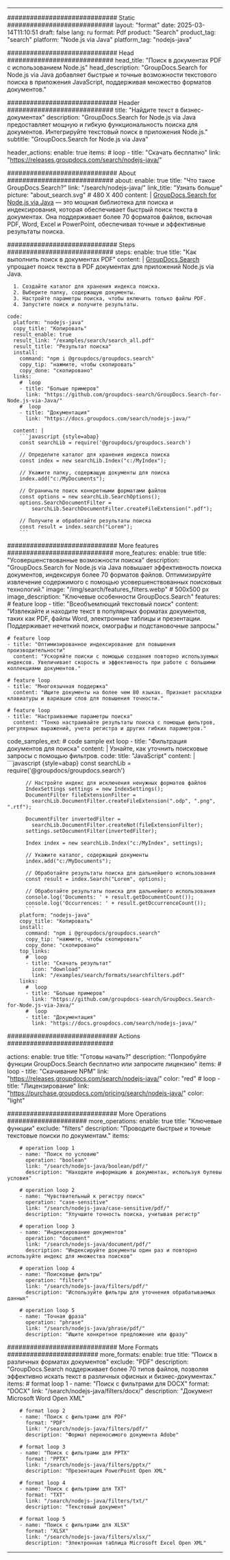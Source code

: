 
---
############################# Static ############################
layout: "format"
date:  2025-03-14T11:10:51
draft: false
lang: ru
format: Pdf
product: "Search"
product_tag: "search"
platform: "Node.js via Java"
platform_tag: "nodejs-java"

############################# Head ############################
head_title: "Поиск в документах PDF с использованием Node.js"
head_description: "GroupDocs.Search for Node.js via Java добавляет быстрые и точные возможности текстового поиска в приложения JavaScript, поддерживая множество форматов документов."

############################# Header ############################
title: "Найдите текст в бизнес-документах" 
description: "GroupDocs.Search for Node.js via Java предоставляет мощную и гибкую функциональность поиска для документов. Интегрируйте текстовый поиск в приложения Node.js."
subtitle: "GroupDocs.Search for Node.js via Java" 

header_actions:
  enable: true
  items:
    #  loop
    - title: "Скачать бесплатно"
      link: "https://releases.groupdocs.com/search/nodejs-java/"
      
############################# About ############################
about:
    enable: true
    title: "Что такое GroupDocs.Search?"
    link: "/search/nodejs-java/"
    link_title: "Узнать больше"
    picture: "about_search.svg" # 480 X 400
    content: |
       [GroupDocs.Search for Node.js via Java](/search/nodejs-java/) — это мощная библиотека для поиска и индексирования, которая обеспечивает быстрый поиск текста в документах. Она поддерживает более 70 форматов файлов, включая PDF, Word, Excel и PowerPoint, обеспечивая точные и эффективные результаты поиска.

############################# Steps ############################
steps:
    enable: true
    title: "Как выполнить поиск в документах PDF"
    content: |
      [GroupDocs.Search](/search/nodejs-java/) упрощает поиск текста в PDF документах для приложений Node.js via Java.
      
      1. Создайте каталог для хранения индекса поиска.
      2. Выберите папку, содержащую документы.
      3. Настройте параметры поиска, чтобы включить только файлы PDF.
      4. Запустите поиск и получите результаты.
   
    code:
      platform: "nodejs-java"
      copy_title: "Копировать"
      result_enable: true
      result_link: "/examples/search/search_all.pdf"
      result_title: "Результат поиска"
      install:
        command: "npm i @groupdocs/groupdocs.search"
        copy_tip: "нажмите, чтобы скопировать"
        copy_done: "скопировано"
      links:
        #  loop
        - title: "Больше примеров"
          link: "https://github.com/groupdocs-search/GroupDocs.Search-for-Node.js-via-Java/"
        #  loop
        - title: "Документация"
          link: "https://docs.groupdocs.com/search/nodejs-java/"
          
      content: |
        ```javascript {style=abap}
        const searchLib = require('@groupdocs/groupdocs.search')

        // Определите каталог для хранения индекса поиска
        const index = new searchLib.Index("c:/MyIndex");

        // Укажите папку, содержащую документы для поиска
        index.add("c:/MyDocuments");

        // Ограничьте поиск конкретными форматами файлов
        const options = new searchLib.SearchOptions();
        options.SearchDocumentFilter = 
            searchLib.SearchDocumentFilter.createFileExtension(".pdf");

        // Получите и обработайте результаты поиска
        const result = index.search("Lorem");
        ```            

############################# More features ############################
more_features:
  enable: true
  title: "Усовершенствованные возможности поиска"
  description: "GroupDocs.Search for Node.js via Java повышает эффективность поиска документов, индексируя более 70 форматов файлов. Оптимизируйте извлечение содержимого с помощью усовершенствованных поисковых технологий."
  image: "/img/search/features_filters.webp" # 500x500 px
  image_description: "Ключевые особенности GroupDocs.Search"
  features:
    # feature loop
    - title: "Всеобъемлющий текстовый поиск"
      content: "Извлекайте и находите текст в популярных форматах документов, таких как PDF, файлы Word, электронные таблицы и презентации. Поддерживает нечеткий поиск, омографы и подстановочные запросы."

    # feature loop
    - title: "Оптимизированное индексирование для повышения производительности"
      content: "Ускоряйте поиски с помощью создания повторно используемых индексов. Увеличивает скорость и эффективность при работе с большими коллекциями документов."

    # feature loop
    - title: "Многоязычная поддержка"
      content: "Ищите документы на более чем 80 языках. Признает раскладки клавиатуры и вариации слов для повышения точности."

    # feature loop
    - title: "Настраиваемые параметры поиска"
      content: "Тонко настраивайте результаты поиска с помощью фильтров, регулярных выражений, учета регистра и других гибких параметров."
      
  code_samples_ext:
    # code sample ext loop
    - title: "Фильтрация документов для поиска"
      content: |
        Узнайте, как уточнить поисковые запросы с помощью фильтров.
      code:
        title: "JavaScript"
        content: |
          ```javascript {style=abap}
          const searchLib = require('@groupdocs/groupdocs.search')
          
          // Настройте индекс для исключения ненужных форматов файлов
          IndexSettings settings = new IndexSettings();
          DocumentFilter fileExtensionFilter = 
            searchLib.DocumentFilter.createFileExtension(".odp", ".png", ".rtf");

          DocumentFilter invertedFilter = 
            searchLib.DocumentFilter.createNot(fileExtensionFilter);
          settings.setDocumentFilter(invertedFilter);

          Index index = new searchLib.Index("c:/MyIndex", settings);
              
          // Укажите каталог, содержащий документы
          index.add("c:/MyDocuments");

          // Обработайте результаты поиска для дальнейшего использования
          const result = index.Search("Lorem", options);
          
          // Обработайте результаты поиска для дальнейшего использования
          console.log('Documents: ' + result.getDocumentCount());
          console.log('Occurrences: ' + result.getOccurrenceCount());
          ```
        platform: "nodejs-java"
        copy_title: "Копировать"
        install:
          command: "npm i @groupdocs/groupdocs.search"
          copy_tip: "нажмите, чтобы скопировать"
          copy_done: "скопировано"
        top_links:
          #  loop
          - title: "Скачать результат"
            icon: "download"
            link: "/examples/search/formats/searchfilters.pdf"
        links:
          #  loop
          - title: "Больше примеров"
            link: "https://github.com/groupdocs-search/GroupDocs.Search-for-Node.js-via-Java/"
          #  loop
          - title: "Документация"
            link: "https://docs.groupdocs.com/search/nodejs-java/"
            

            


############################# Actions ############################

actions:
  enable: true
  title: "Готовы начать?"
  description: "Попробуйте функции GroupDocs.Search бесплатно или запросите лицензию"
  items:
    #  loop
    - title: "Скачивание NPM"
      link: "https://releases.groupdocs.com/search/nodejs-java/"
      color: "red"
        #  loop
    - title: "Лицензирование"
      link: "https://purchase.groupdocs.com/pricing/search/nodejs-java/"
      color: "light"


############################# More Operations #####################
more_operations:
    enable: true
    title: "Ключевые функции"
    exclude: "filters"
    description: "Проводите быстрые и точные текстовые поиски по документам."
    items: 
          
        # operation loop 1
        - name: "Поиск по условию"
          operation: "boolean"
          link: "/search/nodejs-java/boolean/pdf/"
          description: "Находите информацию в документах, используя булевы условия"

        # operation loop 2
        - name: "Чувствительный к регистру поиск"
          operation: "case-sensitive"
          link: "/search/nodejs-java/case-sensitive/pdf/"
          description: "Улучшите точность поиска, учитывая регистр"

        # operation loop 3
        - name: "Индексирование документов"
          operation: "document"
          link: "/search/nodejs-java/document/pdf/"
          description: "Индексируйте документы один раз и повторно используйте индекс для множества поисков"

        # operation loop 4
        - name: "Поисковые фильтры"
          operation: "filters"
          link: "/search/nodejs-java/filters/pdf/"
          description: "Используйте фильтры для уточнения обрабатываемых данных"

        # operation loop 5
        - name: "Точная фраза"
          operation: "phrase"
          link: "/search/nodejs-java/phrase/pdf/"
          description: "Ищите конкретное предложение или фразу"
          
        
          
############################# More Formats ########################
more_formats:
    enable: true
    title: "Поиск в различных форматах документов"
    exclude: "PDF"
    description: "GroupDocs.Search поддерживает более 70 типов файлов, позволяя эффективно искать текст в различных офисных и бизнес-документах."
    items: 
        # format loop 1
        - name: "Поиск с фильтрами для DOCX"
          format: "DOCX"
          link: "/search/nodejs-java/filters/docx/"
          description: "Документ Microsoft Word Open XML"
          
        # format loop 2
        - name: "Поиск с фильтрами для PDF"
          format: "PDF"
          link: "/search/nodejs-java/filters/pdf/"
          description: "Формат переносимого документа Adobe"
          
        # format loop 3
        - name: "Поиск с фильтрами для PPTX"
          format: "PPTX"
          link: "/search/nodejs-java/filters/pptx/"
          description: "Презентация PowerPoint Open XML"

        # format loop 4
        - name: "Поиск с фильтрами для TXT"
          format: "TXT"
          link: "/search/nodejs-java/filters/txt/"
          description: "Текстовый документ"
          
        # format loop 5
        - name: "Поиск с фильтрами для XLSX"
          format: "XLSX"
          link: "/search/nodejs-java/filters/xlsx/"
          description: "Электронная таблица Microsoft Excel Open XML"
  

---